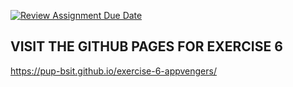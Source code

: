 [![Review Assignment Due Date](https://classroom.github.com/assets/deadline-readme-button-22041afd0340ce965d47ae6ef1cefeee28c7c493a6346c4f15d667ab976d596c.svg)](https://classroom.github.com/a/bZm_jHkm)


## VISIT THE GITHUB PAGES FOR EXERCISE 6
https://pup-bsit.github.io/exercise-6-appvengers/